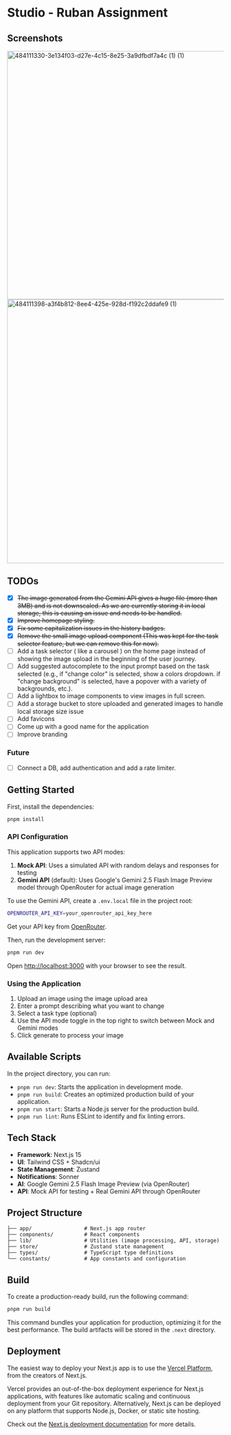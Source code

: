 # Studio - Ruban Assignment

## Screenshots

<img width="1152" height="576" alt="484111330-3e134f03-d27e-4c15-8e25-3a9dfbdf7a4c (1) (1)" src="https://github.com/user-attachments/assets/a75b7b5c-d1a9-4663-8d44-ba5dbaa3eacd" />
<img width="1151" height="612" alt="484111398-a3f4b812-8ee4-425e-928d-f192c2ddafe9 (1)" src="https://github.com/user-attachments/assets/01c8fdc2-375f-4e7d-af12-9ccb888222da" />

## TODOs

- [x] ~~The image generated from the Gemini API gives a huge file (more than 3MB) and is not downscaled. As we are currently storing it in local storage, this is causing an issue and needs to be handled.~~
- [x] ~~Improve homepage styling.~~
- [x] ~~Fix some capitalization issues in the history badges.~~
- [x] ~~Remove the small image upload component (This was kept for the task selector feature, but we can remove this for now).~~
- [ ] Add a task selector ( like a carousel ) on the home page instead of showing the image upload in the beginning of the user journey.
- [ ] Add suggested autocomplete to the input prompt based on the task selected (e.g., if "change color" is selected, show a colors dropdown. if "change background" is selected, have a popover with a variety of backgrounds, etc.).
- [ ] Add a lightbox to image components to view images in full screen.
- [ ] Add a storage bucket to store uploaded and generated images to handle local storage size issue
- [ ] Add favicons
- [ ] Come up with a good name for the application
- [ ] Improve branding

### Future

- [ ] Connect a DB, add authentication and add a rate limiter.

## Getting Started

First, install the dependencies:

```bash
pnpm install
```

### API Configuration

This application supports two API modes:

1. **Mock API**: Uses a simulated API with random delays and responses for testing
2. **Gemini API** (default): Uses Google's Gemini 2.5 Flash Image Preview model through OpenRouter for actual image generation

To use the Gemini API, create a `.env.local` file in the project root:

```bash
OPENROUTER_API_KEY=your_openrouter_api_key_here
```

Get your API key from [OpenRouter](https://openrouter.ai/keys).

Then, run the development server:

```bash
pnpm run dev
```

Open [http://localhost:3000](http://localhost:3000) with your browser to see the result.

### Using the Application

1. Upload an image using the image upload area
2. Enter a prompt describing what you want to change
3. Select a task type (optional)
4. Use the API mode toggle in the top right to switch between Mock and Gemini modes
5. Click generate to process your image

## Available Scripts

In the project directory, you can run:

- `pnpm run dev`: Starts the application in development mode.
- `pnpm run build`: Creates an optimized production build of your application.
- `pnpm run start`: Starts a Node.js server for the production build.
- `pnpm run lint`: Runs ESLint to identify and fix linting errors.

## Tech Stack

- **Framework**: Next.js 15
- **UI**: Tailwind CSS + Shadcn/ui
- **State Management**: Zustand
- **Notifications**: Sonner
- **AI**: Google Gemini 2.5 Flash Image Preview (via OpenRouter)
- **API**: Mock API for testing + Real Gemini API through OpenRouter

## Project Structure

```
├── app/                 # Next.js app router
├── components/          # React components
├── lib/                 # Utilities (image processing, API, storage)
├── store/               # Zustand state management
├── types/               # TypeScript type definitions
└── constants/           # App constants and configuration
```

## Build

To create a production-ready build, run the following command:

```bash
pnpm run build
```

This command bundles your application for production, optimizing it for the best performance. The build artifacts will be stored in the `.next` directory.

## Deployment

The easiest way to deploy your Next.js app is to use the [Vercel Platform](https://vercel.com/new?utm_medium=default-template&filter=next.js&utm_source=create-next-app&utm_campaign=create-next-app-readme), from the creators of Next.js.

Vercel provides an out-of-the-box deployment experience for Next.js applications, with features like automatic scaling and continuous deployment from your Git repository. Alternatively, Next.js can be deployed on any platform that supports Node.js, Docker, or static site hosting.

Check out the [Next.js deployment documentation](https://nextjs.org/docs/deployment) for more details.
